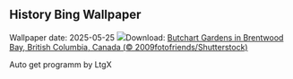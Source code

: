 ## History Bing Wallpaper
Wallpaper date: 2025-05-25
![](https://www.bing.com/th?id=OHR.ButchartFlowers_EN-IN7712993064_UHD.jpg&w=1000)Download: [Butchart Gardens in Brentwood Bay, British Columbia, Canada (© 2009fotofriends/Shutterstock)](https://www.bing.com/th?id=OHR.ButchartFlowers_EN-IN7712993064_UHD.jpg)

Auto get programm by LtgX
